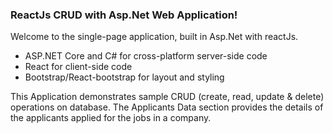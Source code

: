 
### ReactJs CRUD with Asp.Net Web Application!

Welcome to the single-page application, built in Asp.Net with reactJs.

- ASP.NET Core and C# for cross-platform server-side code
- React for client-side code
- Bootstrap/React-bootstrap for layout and styling

This Application demonstrates sample CRUD (create, read, update & delete) operations on database. The Applicants Data section provides the details of the applicants applied for the jobs in a company.
